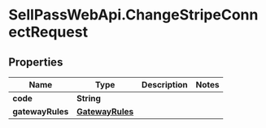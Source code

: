 # SellPassWebApi.ChangeStripeConnectRequest

## Properties

Name | Type | Description | Notes
------------ | ------------- | ------------- | -------------
**code** | **String** |  | 
**gatewayRules** | [**GatewayRules**](GatewayRules.md) |  | 


